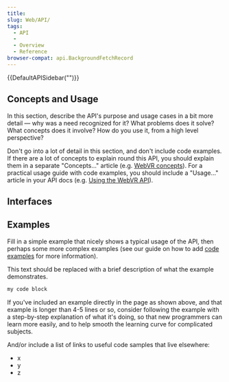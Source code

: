 ```yaml
---
title: 
slug: Web/API/
tags:
  - API
  - 
  - Overview
  - Reference
browser-compat: api.BackgroundFetchRecord
---
```

{{DefaultAPISidebar("")}}



## Concepts and Usage

In this section, describe the API's purpose and usage cases in a bit more detail — why was a need recognized for it? What problems does it solve? What concepts does it involve? How do you use it, from a high level perspective?

Don't go into a lot of detail in this section, and don't include code examples. If there are a lot of concepts to explain round this API, you should explain them in a separate "Concepts..." article (e.g. [WebVR concepts](https://developer.mozilla.org/en-US/docs/Web/API/WebVR_API/Concepts)). For a practical usage guide with code examples, you should include a "Usage..." article in your API docs (e.g. [Using the WebVR API](/en-US/docs/Web/API/WebVR_API/Using_the_WebVR_API)).

##  Interfaces



## Examples

Fill in a simple example that nicely shows a typical usage of the API, then perhaps some more complex examples (see our guide on how to add [code examples](/en-US/docs/MDN/Contribute/Structures/Code_examples) for more information).

This text should be replaced with a brief description of what the example demonstrates.

```js
my code block
```

If you've included an example directly in the page as shown above, and that example is longer than 4-5 lines or so, consider following the example with a step-by-step explanation of what it's doing, so that new programmers can learn more easily, and to help smooth the learning curve for complicated subjects.

And/or include a list of links to useful code samples that live elsewhere:

*   x
*   y
*   z


